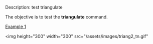 Description: test triangulate

The objective is to test the **triangulate** command.

[Example 1](description_tri.md)
   

<img height="300" width="300" src="/assets/images/triang2_tn.gif" 
